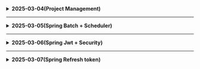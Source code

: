 <details>
  <summary><b>2025-03-04(Project Management)</b></summary>

  # 25.03.04 (화)
  ## PM(Project Management) 모듈형 강의 1회차

  1. AI가 대체할 수 없는 부분
      - 대인 관계와 감성적인 이해(공감 능력)
      - 리더십 & 동기 부여
      - 불확실한 상황 속에서 의사 결정
  2. 갈등 관리 전략
      1. 문제해결/협력
          1. 이해관계자에게 중대하고 반드시 극복해야 하는 갈등
          2. 갈등해결 과정이 배움으로 큰 의미를 가질 때
        3. 프로젝트 계획수립 단계의 핵심 의사 결정
      2. 강압/경쟁
          1. 긴급한 의사결정을 해야 하는 갈등(안전과 관련된 사안 || 프로젝트 마지막 쯤)
          2. 모든 이해관계자가 하기 싫어하는 일을 해야 할 때(ex. 문서 작업, 원가 절감)
          3. 당신이 경쟁에서 승리 70퍼 넘을 때
          4. **부정적인 효과**가 오래 지속
      3. 회피/지연
          1. 중요도가 낮은 갈등
          2. 감정적으로 격앙
          3. 해결의 가능성이 매우 희박한 경우 → 테스트 해야 알 수 있을 때
      4. 수용/수습 선택 상홯
          1. 과거에 대한 교훈과 미래의 신뢰를 구축해야 하는 갈등
          2. 내 잘못이 명백
          3. 일정 누락, 관리 실패 
      5. 타협/절충
          1. 해결을 위한 노력을 최소화 하고 싶을 때
          2. 대등한 힘을 가지고 다른 목표를 추구할 때
</details>

---------------------------------------

<details>
<summary><b>2025-03-05(Spring Batch + Scheduler)</b></summary>

# 25.03.05 (수)  Spring Batch + Scheduler
## Spring Batch
- **개념**
    - 대용량 데이터 처리를 위한 배치 프레임워크
    - 정해진 시간에 대량의 데이터를 처리
- **주요 구성 요소**
    - Job: 배치 처리 과정 하나를 의미
    - Step: Job의 실제 처리 단위
    - ItemReader: 데이터 읽기
    - ItemProcessor: 데이터 처리
    - ItemWriter: 데이터 쓰기
- **특징**
    - 자동화된 실행
    - 재시작 기능
    - 로깅/추적 기능
    - 트랜잭션 관리
#### 만약 프로젝트에서 사용한다면
    **트랜잭션 관리**:
    - Step 단위의 트랜잭션 관리로 실패하는 경우 롤백 가능
    - 장애가 발생했을 때 실패한 작업만 재퍼리 가능
    - 오류를 로그로 기록


    **정기적인 데이터 처리**:
    - 꿈의 x,y,z 좌표를 재설정, 설정을 실시간으로 하기 힘들다면 일정 시간에 일괄 처리하면 좋을 듯 합니다 -> Spring Scheduler와 연동해 일정 시간에 자동 처리

## Spring Scheduler

Spring Scheduler는 작업을 주기적으로 실행할 수 있게 해주는 기능

- **@EnableScheduling** 어노테이션으로 활성화
- **@Scheduled** 어노테이션을 사용하여 메서드에 스케줄 지정
- Cron 표현식을 사용하여 복잡한 스케줄링 가능


## Spring Batch + Scheduler 조합

Spring Batch와 Scheduler를 함께 사용하면 강력한 주기적 배치 처리 시스템을 구축할 수 있습니다:

1. Spring Batch로 배치 Job 구성
2. Scheduler로 Job 실행 주기 설정
3. 정기적으로 대량 데이터 처리 자동화

### 구현 방법

1. 의존성 추가 (Gradle):
   ```gradle
   implementation 'org.springframework.boot:spring-boot-starter-batch'
   implementation 'org.springframework.boot:spring-boot-starter-quartz'
   ```

2. BatchConfig 설정:
   ```java
   @Configuration
   @EnableBatchProcessing
   public class BatchConfig {
       @Autowired
       public JobBuilderFactory jobBuilderFactory;
       @Autowired
       public StepBuilderFactory stepBuilderFactory;

       @Bean
       public Job job() {
           return jobBuilderFactory.get("dreamCoordinatesJob")
               .start(step())
               .build();
       }

       @Bean
       public Step step() {
           return stepBuilderFactory.get("dreamCoordinatesStep")
               .tasklet((contribution, chunkContext) -> {
                   // 꿈의 좌표 재설정 로직
                   return RepeatStatus.FINISHED;
               })
               .build();
       }
   }
   ```

3. Scheduler 설정:
   ```java
   @Component
   public class BatchScheduler {
       @Autowired
       private JobLauncher jobLauncher;
       @Autowired
       private BatchConfig batchConfig;

       @Scheduled(cron = "0 0 0 * * ?") // 매일 자정에 실행
       public void runJob() {
           try {
               jobLauncher.run(batchConfig.job(), new JobParameters());
           } catch (Exception e) {
               // 에러 처리
           }
       }
   }
   ```

4. 메인 애플리케이션 클래스에 어노테이션 추가:
   ```java
   @EnableScheduling
   @EnableBatchProcessing
   @SpringBootApplication
   public class DreamApplication {
       public static void main(String[] args) {
           SpringApplication.run(DreamApplication.class, args);
       }
   }
   ```
</details>


----------------------------------------

<details>
<summary><b>2025-03-06(Spring Jwt + Security)</b></summary>

# 25.03.06 (목)
## 주요 구현 코드(Jwt, Security)
- MSA 적용 테스트를 위해 userservice 프로젝트 생성
### 1. JwtTokenProvider 
```java
@Component
@RequiredArgsConstructor
@Slf4j
public class JwtTokenProvider {

    @Value("${jwt.secret-key}")
    private String secretKey;

    @Value("${jwt.access-token-validity-in-ms}")
    private long accessTokenValidity;

    private Key key;
    private final UserDetailsService userDetailsService;

    @PostConstruct
    public void init() {
        String encodedKey = Base64.getEncoder().encodeToString(secretKey.getBytes());
        key = Keys.hmacShaKeyFor(encodedKey.getBytes());
    }

    public String createToken(String username, Long userId) {
        Claims claims = Jwts.claims().setSubject(username);
        claims.put("userId", userId);
        Date now = new Date();
        Date validity = new Date(now.getTime() + accessTokenValidity);

        return Jwts.builder()
                .setClaims(claims)
                .setIssuedAt(now)
                .setExpiration(validity)
                .signWith(key, SignatureAlgorithm.HS256)
                .compact();
    }

    public Authentication getAuthentication(String token) {
        UserDetails userDetails = this.userDetailsService.loadUserByUsername(getUsername(token));
        return new UsernamePasswordAuthenticationToken(userDetails, "", userDetails.getAuthorities());
    }

    public String getUsername(String token) {
        return Jwts.parserBuilder().setSigningKey(key).build().parseClaimsJws(token).getBody().getSubject();
    }

    public boolean validateToken(String token) {
        try {
            Jws<Claims> claims = Jwts.parserBuilder().setSigningKey(key).build().parseClaimsJws(token);
            return !claims.getBody().getExpiration().before(new Date());
        } catch (JwtException | IllegalArgumentException e) {
            return false;
        }
```

### 2. JwtAuthenticationFilter 
```java
@Component
@RequiredArgsConstructor
@Slf4j
public class JwtAuthenticationFilter extends OncePerRequestFilter {

    private final JwtTokenProvider jwtTokenProvider;

    @Override
    protected void doFilterInternal(HttpServletRequest request, HttpServletResponse response, FilterChain filterChain)
            throws ServletException, IOException {

        String token = resolveToken(request);

        if (token != null && jwtTokenProvider.validateToken(token)) {
            Authentication auth = jwtTokenProvider.getAuthentication(token);
            SecurityContextHolder.getContext().setAuthentication(auth);
        }

        filterChain.doFilter(request, response);
    }

    private String resolveToken(HttpServletRequest request) {
        String bearerToken = request.getHeader("Authorization");
        if (StringUtils.hasText(bearerToken) && bearerToken.startsWith("Bearer ")) {
            return bearerToken.substring(7);
        }
        return null;
    }
```
### 3. SecurityConfig
```java
@Configuration
@EnableWebSecurity
@RequiredArgsConstructor
public class SecurityConfig {

    private final JwtTokenProvider jwtTokenProvider;
    private final JwtAuthenticationEntryPoint authenticationEntryPoint;
    private final UserDetailsService userDetailsService;

    @Bean
    public SecurityFilterChain filterChain(HttpSecurity http) throws Exception {
        http
                // CSRF 보호 비활성화 (JWT 사용으로 불필요)
                .csrf(csrf -> csrf.disable())

                // 세션 관리 설정: STATELESS (JWT 사용으로 세션 사용 안함)
                .sessionManagement(session -> session
                        .sessionCreationPolicy(SessionCreationPolicy.STATELESS))

                // 예외 처리 설정
                .exceptionHandling(exception -> exception
                        .authenticationEntryPoint(authenticationEntryPoint))

                // 엔드포인트 권한 설정
                .authorizeHttpRequests(authorize -> authorize
                        // 공개 엔드포인트 설정
                        .requestMatchers("/api/users/signup", "/api/users/login", "/api/users/check/**").permitAll()
                        // 인증된 사용자만 접근 가능한 엔드포인트
                        .anyRequest().authenticated())

                // JWT 필터 추가 (UsernamePasswordAuthenticationFilter 전에 실행)
                .addFilterBefore(new JwtAuthenticationFilter(jwtTokenProvider),
                        UsernamePasswordAuthenticationFilter.class);

        return http.build();
    }

    @Bean
    public PasswordEncoder passwordEncoder() {
        return new BCryptPasswordEncoder();
    }

    @Bean
    public AuthenticationManager authenticationManager(AuthenticationConfiguration authenticationConfiguration) throws Exception {
        return authenticationConfiguration.getAuthenticationManager();
    }
}
```
## 오류 해결
# 오류

```java
 :: Spring Boot ::                (v3.4.3)

2025-03-06T08:24:56.339+09:00  INFO 27560 --- [userservice] [           main] c.c.userservice.UserserviceApplication   : Starting UserserviceApplication using Java 21.0.6 with PID 27560 (C:\Users\SSAFY\Desktop\HH_User_Service\userservice\build\classes\java\main started by SSAFY in C:\Users\SSAFY\Desktop\HH_User_Service\userservice)
2025-03-06T08:24:56.343+09:00  INFO 27560 --- [userservice] [           main] c.c.userservice.UserserviceApplication   : No active profile set, falling back to 1 default profile: "default"
2025-03-06T08:24:57.231+09:00  INFO 27560 --- [userservice] [           main] .s.d.r.c.RepositoryConfigurationDelegate : Bootstrapping Spring Data JPA repositories in DEFAULT mode.
2025-03-06T08:24:57.302+09:00  INFO 27560 --- [userservice] [           main] .s.d.r.c.RepositoryConfigurationDelegate : Finished Spring Data repository scanning in 62 ms. Found 1 JPA repository interface.
2025-03-06T08:24:57.990+09:00  INFO 27560 --- [userservice] [           main] o.s.b.w.embedded.tomcat.TomcatWebServer  : Tomcat initialized with port 8080 (http)
2025-03-06T08:24:58.007+09:00  INFO 27560 --- [userservice] [           main] o.apache.catalina.core.StandardService   : Starting service [Tomcat]
2025-03-06T08:24:58.008+09:00  INFO 27560 --- [userservice] [           main] o.apache.catalina.core.StandardEngine    : Starting Servlet engine: [Apache Tomcat/10.1.36]
2025-03-06T08:24:58.077+09:00  INFO 27560 --- [userservice] [           main] o.a.c.c.C.[Tomcat].[localhost].[/]       : Initializing Spring embedded WebApplicationContext
2025-03-06T08:24:58.078+09:00  INFO 27560 --- [userservice] [           main] w.s.c.ServletWebServerApplicationContext : Root WebApplicationContext: initialization completed in 1648 ms
2025-03-06T08:24:58.091+09:00 ERROR 27560 --- [userservice] [           main] o.s.b.web.embedded.tomcat.TomcatStarter  : Error starting Tomcat context. Exception: org.springframework.beans.factory.UnsatisfiedDependencyException. Message: Error creating bean with name 'jwtAuthenticationFilter' defined in file [C:\Users\SSAFY\Desktop\HH_User_Service\userservice\build\classes\java\main\com\c202\userservice\global\auth\JwtAuthenticationFilter.class]: Unsatisfied dependency expressed through constructor parameter 0: Error creating bean with name 'jwtTokenProvider' defined in file [C:\Users\SSAFY\Desktop\HH_User_Service\userservice\build\classes\java\main\com\c202\userservice\global\auth\JwtTokenProvider.class]: Unsatisfied dependency expressed through constructor parameter 0: No qualifying bean of type 'org.springframework.security.core.userdetails.UserDetailsService' available: expected at least 1 bean which qualifies as autowire candidate. Dependency annotations: {}
2025-03-06T08:24:58.126+09:00  INFO 27560 --- [userservice] [           main] o.apache.catalina.core.StandardService   : Stopping service [Tomcat]
2025-03-06T08:24:58.137+09:00  WARN 27560 --- [userservice] [           main] ConfigServletWebServerApplicationContext : Exception encountered during context initialization - cancelling refresh attempt: org.springframework.context.ApplicationContextException: Unable to start web server
2025-03-06T08:24:58.148+09:00  INFO 27560 --- [userservice] [           main] .s.b.a.l.ConditionEvaluationReportLogger : 

Error starting ApplicationContext. To display the condition evaluation report re-run your application with 'debug' enabled.
2025-03-06T08:24:58.176+09:00 ERROR 27560 --- [userservice] [           main] o.s.b.d.LoggingFailureAnalysisReporter   : 

***************************
APPLICATION FAILED TO START
***************************

Description:

Parameter 0 of constructor in com.c202.userservice.global.auth.JwtTokenProvider required a bean of type 'org.springframework.security.core.userdetails.UserDetailsService' that could not be found.

Action:

Consider defining a bean of type 'org.springframework.security.core.userdetails.UserDetailsService' in your configuration.

```

# 해결(Custom UserDetails, Service 구현)

Spring Security에서 `UserDetailsService` 빈을 찾을 수 없어서 발생하는 문제입니다. `JwtTokenProvider`가 생성자에서 `UserDetailsService`를 의존성으로 주입받으려 하는데, 이 빈이 없어서 문제가 발생.

이 문제를 해결하기 위해서는 `UserDetailsService` 구현체를 빈으로 등록.

```java
package com.c202.userservice.global.auth;

import com.c202.userservice.domain.user.entity.User;
import lombok.Getter;
import org.springframework.security.core.GrantedAuthority;
import org.springframework.security.core.authority.SimpleGrantedAuthority;
import org.springframework.security.core.userdetails.UserDetails;

import java.util.Collection;
import java.util.Collections;

@Getter
public class CustomUserDetails implements UserDetails {

    private final Long id;
    private final String username;
    private final String password;
    private final String nickName;
    private final Collection<? extends GrantedAuthority> authorities;

    public CustomUserDetails(User user) {
        this.id = user.getId();
        this.username = user.getUsername();
        this.password = user.getPassword();
        this.nickName = user.getNickname();
        this.authorities = Collections.singletonList(new SimpleGrantedAuthority("ROLE_USER"));
    }

    @Override
    public Collection<? extends GrantedAuthority> getAuthorities() {
        return authorities;
    }

    @Override
    public String getPassword() {
        return password;
    }

    @Override
    public String getUsername() {
        return username;
    }

    @Override
    public boolean isEnabled() {
        return true; // 계정 활성화 상태 미구현
    }

}

```

```java
package com.c202.userservice.global.auth;

import com.c202.userservice.domain.user.entity.User;
import com.c202.userservice.domain.user.repository.UserRepository;
import org.springframework.security.core.userdetails.UserDetails;
import org.springframework.security.core.userdetails.UserDetailsService;
import org.springframework.security.core.userdetails.UsernameNotFoundException;
import org.springframework.stereotype.Service;

@Service
public class CustomUserDetailsService implements UserDetailsService {

    private final UserRepository userRepository;

    public CustomUserDetailsService(UserRepository userRepository) {
        this.userRepository = userRepository;
    }
    @Override
    public UserDetails loadUserByUsername(String username) throws UsernameNotFoundException {
        User user = userRepository.findByUsername(username)
                .orElseThrow(() -> new UsernameNotFoundException(username));
        return new CustomUserDetails(user);
    }
}

```

</details>


------------------

<details>
<summary><b>2025-03-07(Spring Refresh token)</b></summary>

## Refresh Token 구현
### Refresh Token Entity
```java
package com.c202.userservice.global.auth.refreshtoken;

import jakarta.persistence.*;
import lombok.AllArgsConstructor;
import lombok.Builder;
import lombok.Getter;
import lombok.NoArgsConstructor;

@Entity
@Table(name = "refresh_tokens")
@Getter
@NoArgsConstructor
@AllArgsConstructor
@Builder
public class RefreshToken {

    @Id
    @GeneratedValue(strategy = GenerationType.IDENTITY)
    private Long id;

    // 사용자 ID와 매핑
    @Column(nullable = false)
    private Long userId;

    // 토큰 값 저장
    @Column(nullable = false, unique = true, length = 255)
    private String token;

    // 토큰 만료 시간
    @Column(nullable = false)
    private String expiryDate;

    // 토큰 값 업데이트 메소드
    public void updateToken(String token, String expiryDate) {
        this.token = token;
        this.expiryDate = expiryDate;
    }
}
```
### Refresh Token Repository

```java
package com.c202.userservice.global.auth.refreshtoken;

import org.springframework.data.jpa.repository.JpaRepository;

import java.util.Optional;

public interface RefreshTokenRepository extends JpaRepository<RefreshToken, Long> {


    // 토큰 값으로 리프레시 토큰 조회
    Optional<RefreshToken> findByToken(String token);

    // 사용자 ID로 리프레시 토큰 조회
    Optional<RefreshToken> findByUserId(Long userId);

    // 사용자 ID로 토큰 삭제 (로그아웃 시 사용)
    void deleteByUserId(Long userId);
}
```

### JwtTokenProvider에 refreshToken 메소드 추가

``` java
    // 리프레시 토큰 생성 메소드
    public String createRefreshToken(String username, Long userId) {
        // JWT 클레임 설정
        Claims claims = Jwts.claims().setSubject(username);
        claims.put("userId", userId);
        claims.put("type", "refresh"); // 토큰 타입 지정

        // 현재 시간과 만료 시간 설정
        Date now = new Date();
        Date validity = new Date(now.getTime() + refreshTokenValidity);

        // JWT 리프레시 토큰 생성
        String refreshToken = Jwts.builder()
                .setClaims(claims)
                .setIssuedAt(now)
                .setExpiration(validity)
                .signWith(key, SignatureAlgorithm.HS256)
                .compact();

        // 만료 시간을 문자열로 변환
        String expiryDate = LocalDateTime.now().plusNanos(refreshTokenValidity * 1000000).format(DATE_FORMATTER);

        // DB에 리프레시 토큰 저장 또는 업데이트
        Optional<RefreshToken> existingToken = refreshTokenRepository.findByUserId(userId);

        if (existingToken.isPresent()) {
            // 기존 토큰이 있으면 업데이트
            RefreshToken tokenEntity = existingToken.get();
            tokenEntity.updateToken(refreshToken, expiryDate);
            refreshTokenRepository.save(tokenEntity);
        } else {
            // 기존 토큰이 없으면 새로 생성
            RefreshToken tokenEntity = RefreshToken.builder()
                    .userId(userId)
                    .token(refreshToken)
                    .expiryDate(expiryDate)
                    .build();
            refreshTokenRepository.save(tokenEntity);
        }

        return refreshToken;
    }

    // 리프레시 토큰을 쿠키에 설정하는 메소드 추가
    public void addRefreshTokenToCookie(HttpServletResponse response, String refreshToken) {
        Cookie cookie = new Cookie("refresh_token", refreshToken);
        cookie.setHttpOnly(true);  // JavaScript에서 접근 불가능하게 설정
        cookie.setSecure(true);    // HTTPS에서만 전송 (운영 환경에서 활성화)
        cookie.setPath("/api/users");  // 쿠키 경로 설정
        cookie.setMaxAge((int) (refreshTokenValidity / 1000));  // 초 단위로 변환

        response.addCookie(cookie);
    }

    // 쿠키에서 리프레시 토큰 추출
    public String extractRefreshTokenFromCookie(HttpServletRequest request) {
        Cookie[] cookies = request.getCookies();
        if (cookies != null) {
            for (Cookie cookie : cookies) {
                if ("refresh_token".equals(cookie.getName())) {
                    return cookie.getValue();
                }
            }
        }
        return null;
    }

    // 리프레시 토큰 쿠키 삭제
    public void deleteRefreshTokenCookie(HttpServletResponse response) {
        Cookie cookie = new Cookie("refresh_token", null);
        cookie.setHttpOnly(true);
        cookie.setSecure(true);
        cookie.setPath("/api/users");
        cookie.setMaxAge(0);  // 즉시 만료

        response.addCookie(cookie);
    }

        // 리프레시 토큰으로 새 액세스 토큰 발급
    public String refreshAccessToken(String refreshToken) {
        // 리프레시 토큰 유효성 검증
        if (!validateToken(refreshToken)) {
            throw new ServiceException.AuthenticationException("유효하지 않은 리프레시 토큰입니다.");
        }

        // 토큰 타입 확인
        String tokenType = getTokenType(refreshToken);
        if (!"refresh".equals(tokenType)) {
            throw new ServiceException.AuthenticationException("유효한 리프레시 토큰이 아닙니다.");
        }

        // DB에 저장된 리프레시 토큰 확인
        Optional<RefreshToken> savedToken = refreshTokenRepository.findByToken(refreshToken);
        if (savedToken.isEmpty()) {
            throw new ServiceException.AuthenticationException("저장된 리프레시 토큰을 찾을 수 없습니다.");
        }

        // 토큰에서 사용자 정보 추출
        String username = getUsername(refreshToken);
        Long userId = getUserId(refreshToken);

        // 새 액세스 토큰 생성 및 반환
        return createAccessToken(username, userId);
    }

```
### 테스트 결과
![image](./images/1w/login.png)
![image](./images/1w/cookie.png)
![image](./images/1w/logout.png)
![image](./images/1w/refresh.png)
</details>
